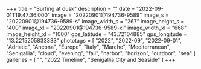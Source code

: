 +++
title = "Surfing at dusk"
description = ""
date = "2022-09-01T19:47:36.000"
image = "20220901@194736-9589"
image_s = "20220901@194736-9589-s"
image_width_s = "267"
image_height_s = "400"
image_xl = "20220901@194736-9589-xl"
image_width_xl = "668"
image_height_xl = "1000"
gps_latitude = "43.72104885"
gps_longitude = "13.2215205833333"
phototags = [ "2022", "2022-09", "2022-09-01", "Adriatic", "Ancona", "Europe", "Italy", "Marche", "Mediterranean", "Senigallia", "cloud", "evening", "fall", "harbor", "horizon", "outdoor", "sea" ]
galleries = [ "", "2022 Timeline", "Senigallia City and Seaside" ]
+++
